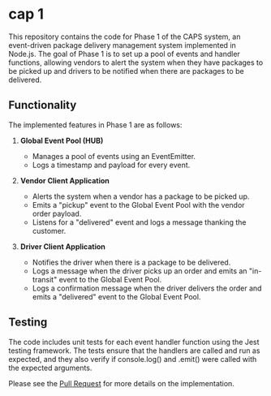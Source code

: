 # cap 1

This repository contains the code for Phase 1 of the CAPS system, an event-driven package delivery management system implemented in Node.js. The goal of Phase 1 is to set up a pool of events and handler functions, allowing vendors to alert the system when they have packages to be picked up and drivers to be notified when there are packages to be delivered.

## Functionality

The implemented features in Phase 1 are as follows:

1. **Global Event Pool (HUB)**
   - Manages a pool of events using an EventEmitter.
   - Logs a timestamp and payload for every event.

2. **Vendor Client Application**
   - Alerts the system when a vendor has a package to be picked up.
   - Emits a "pickup" event to the Global Event Pool with the vendor order payload.
   - Listens for a "delivered" event and logs a message thanking the customer.

3. **Driver Client Application**
   - Notifies the driver when there is a package to be delivered.
   - Logs a message when the driver picks up an order and emits an "in-transit" event to the Global Event Pool.
   - Logs a confirmation message when the driver delivers the order and emits a "delivered" event to the Global Event Pool.

## Testing

The code includes unit tests for each event handler function using the Jest testing framework. The tests ensure that the handlers are called and run as expected, and they also verify if console.log() and .emit() were called with the expected arguments.

Please see the [Pull Request](https://github.com/OmarHamda1996/caps/pull/1) for more details on the implementation.


